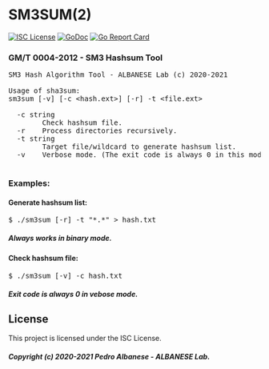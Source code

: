 # SM3SUM(2)
[![ISC License](http://img.shields.io/badge/license-ISC-blue.svg)](https://github.com/pedroalbanese/sm3sum/blob/master/LICENSE.md) 
[![GoDoc](https://godoc.org/github.com/pedroalbanese/sm3sum?status.png)](http://godoc.org/github.com/pedroalbanese/sm3sum)
[![Go Report Card](https://goreportcard.com/badge/github.com/pedroalbanese/sm3sum)](https://goreportcard.com/report/github.com/pedroalbanese/sm3sum)
### GM/T 0004-2012 - SM3 Hashsum Tool
<PRE>
SM3 Hash Algorithm Tool - ALBANESE Lab (c) 2020-2021

Usage of sha3sum:
sm3sum [-v] [-c &lt;hash.ext&gt;] [-r] -t &lt;file.ext&gt;

  -c string
        Check hashsum file.
  -r    Process directories recursively.
  -t string
        Target file/wildcard to generate hashsum list.
  -v    Verbose mode. (The exit code is always 0 in this mode)
  </PRE>
  
### Examples:

#### Generate hashsum list:
<pre>
$ ./sm3sum [-r] -t "*.*" > hash.txt
</pre>
##### Always works in binary mode. 

#### Check hashsum file:
<pre>
$ ./sm3sum [-v] -c hash.txt
</pre>
##### Exit code is always 0 in vebose mode. 

## License

This project is licensed under the ISC License.
##### Copyright (c) 2020-2021 Pedro Albanese - ALBANESE Lab.
